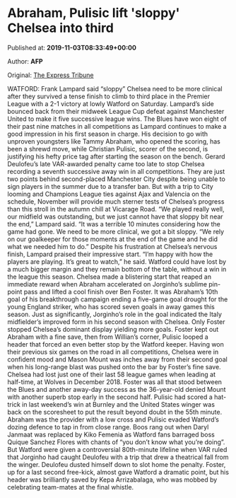 
# Abraham, Pulisic lift 'sloppy' Chelsea into third

Published at: **2019-11-03T08:33:49+00:00**

Author: **AFP**

Original: [The Express Tribune](https://tribune.com.pk/story/2092705/7-abraham-pulisic-lift-sloppy-chelsea-third/)

WATFORD: Frank Lampard said “sloppy” Chelsea need to be more clinical after they survived a tense finish to climb to third place in the Premier League with a 2-1 victory at lowly Watford on Saturday.
Lampard’s side bounced back from their midweek League Cup defeat against Manchester United to make it five successive league wins.
The Blues have won eight of their past nine matches in all competitions as Lampard continues to make a good impression in his first season in charge.
His decision to go with unproven youngsters like Tammy Abraham, who opened the scoring, has been a shrewd move, while Christian Pulisic, scorer of the second, is justifying his hefty price tag after starting the season on the bench.
Gerard Deulofeu’s late VAR-awarded penalty came too late to stop Chelsea recording a seventh successive away win in all competitions.
They are just two points behind second-placed Manchester City despite being unable to sign players in the summer due to a transfer ban.
But with a trip to City looming and Champions League ties against Ajax and Valencia on the schedule, November will provide much sterner tests of Chelsea’s progress than this stroll in the autumn chill at Vicarage Road.
“We played really well, our midfield was outstanding, but we just cannot have that sloppy bit near the end,” Lampard said.
“It was a terrible 10 minutes considering how the game had gone. We need to be more clinical, we got a bit sloppy.
“We rely on our goalkeeper for those moments at the end of the game and he did what we needed him to do.”
Despite his frustration at Chelsea’s nervous finish, Lampard praised their impressive start.
“I’m happy with how the players are playing. It’s great to watch,” he said.
Watford could have lost by a much bigger margin and they remain bottom of the table, without a win in the league this season.
Chelsea made a blistering start that reaped an immediate reward when Abraham accelerated on Jorginho’s sublime pin-point pass and lifted a cool finish over Ben Foster.
It was Abraham’s 10th goal of his breakthrough campaign ending a five-game goal drought for the young England striker, who has scored seven goals in away games this season.
Just as significantly, Jorginho’s role in the goal indicated the Italy midfielder’s improved form in his second season with Chelsea.
Only Foster stopped Chelsea’s dominant display yielding more goals.
Foster kept out Abraham with a fine save, then from Willian’s corner, Pulisic looped a header that forced an even better stop by the Watford keeper.
Having won their previous six games on the road in all competitions, Chelsea were in confident mood and Mason Mount was inches away from their second goal when his long-range blast was pushed onto the bar by Foster’s fine save.
Chelsea had lost just one of their last 58 league games when leading at half-time, at Wolves in December 2018.
Foster was all that stood between the Blues and another away-day success as the 36-year-old denied Mount with another superb stop early in the second half.
Pulisic had scored a hat-trick in last weekend’s win at Burnley and the United States winger was back on the scoresheet to put the result beyond doubt in the 55th minute.
Abraham was the provider with a low cross and Pulisic evaded Watford’s dozing defence to tap in from close range.
Boos rang out when Daryl Janmaat was replaced by Kiko Femenia as Watford fans barraged boss Quique Sanchez Flores with chants of “you don’t know what you’re doing”.
But Watford were given a controversial 80th-minute lifeline when VAR ruled that Jorginho had caught Deulofeu with a trip that drew a theatrical fall from the winger.
Deulofeu dusted himself down to slot home the penalty.
Foster, up for a last second free-kick, almost gave Watford a dramatic point, but his header was brilliantly saved by Kepa Arrizabalaga, who was mobbed by celebrating team-mates at the final whistle.
 
